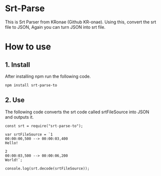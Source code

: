 # Srt-Parse
This is Srt Parser from KRonae (Github KR-onae).
Using this, convert the srt file to JSON,
Again you can turn JSON into srt file.

# How to use
## 1. Install
After installing npm run the following code.
```npm
npm install srt-parse-to
```
## 2. Use
The following code converts the srt code called srtFileSource into JSON and outputs it.
```node
const srt = require("srt-parse-to");

var srtFileSource = `1
00:00:00,500 --> 00:00:03,400
Hello!

2
00:00:03,500 --> 00:00:06,200
World!`;

console.log(srt.decode(srtFileSource));
```
